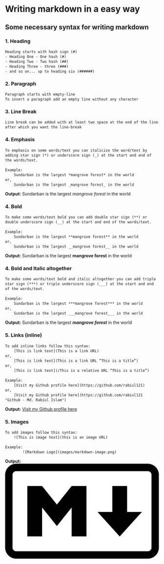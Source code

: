 # Writing markdown in a easy way

## Some necessary syntax for writing markdown  

### 1. Heading
    Heading starts with hash sign (#)
    - Heading One - One hash (#)
    - Heading Two - Two hash (##)
    - Heading Three - three (###)
    - and so on... up to heading six (######)

### 2. Paragraph
    Paragraph starts with empty-line
    To insert a paragraph add an empty line without any character

### 3. Line Break
    Line break can be added with at least two space at the end of the line after which you want the line-break


### 4. Emphasis
    To emphasis on some words/text you can italicize the word/text by adding star sign (*) or underscore sign (_) at the start and end of the words/text.

    Example: 
        Sundarban is the largest *mangrove forest* in the world  
    or, 
        Sundarban is the largest _mangrove forest_ in the world  
**Output:** Sundarban is the largest *mangrove forest* in the world 


### 4. Bold
    To make some words/text bold you can add double star sign (**) or double underscore sign (__) at the start and end of the words/text.

    Example: 
        Sundarban is the largest **mangrove forest** in the world  
    or, 
        Sundarban is the largest __mangrove forest__ in the world  
**Output:** Sundarban is the largest __mangrove forest__ in the world 

### 4. Bold and Italic altogether
    To make some words/text bold and italic altogether you can add triple star sign (***) or triple underscore sign (___) at the start and end of the words/text.

    Example: 
        Sundarban is the largest ***mangrove forest*** in the world  
    or, 
        Sundarban is the largest ___mangrove forest___ in the world  
**Output:** Sundarban is the largest ***mangrove forest*** in the world 

### 5. Links (inline)
    To add inline links follow this syntax:
        [This is link text](This is a link URL)
    or, 
        [This is link text](This is a link URL “This is a title”)
    or,
        [This is link text](/This is a relative URL “This is a title”)

    Example: 
        [Visit my Github profile here](https://github.com/rabiul121)
    or, 
        [Visit my Github profile here](https://github.com/rabiul121 "Github - Md. Rabiul Islam") 
**Output:** [Visit my Github profile here](https://github.com/rabiul121)
 
### 5. Images
    To add images follow this syntax:
        ![This is image text](this is an image URL)
        
    Example: 
            ![Markdown Logo](images/markdown-image.png)
**Output:** ![Markdown Logo](images/markdown-image.png)
 